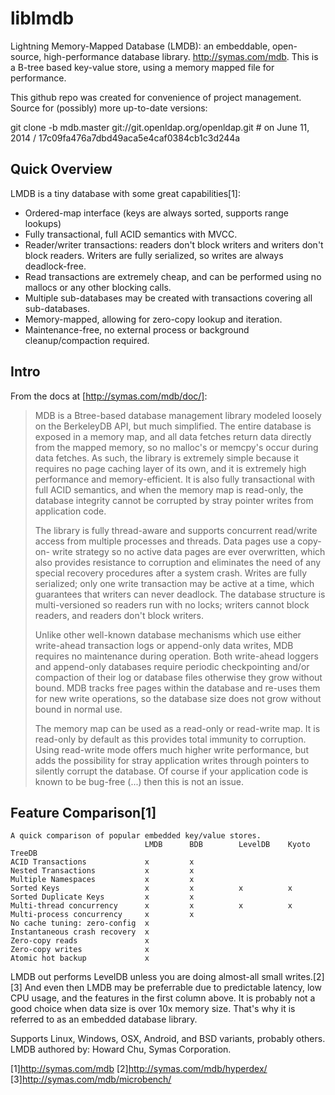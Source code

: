 liblmdb
=======


Lightning Memory-Mapped Database (LMDB): an embeddable, open-source, high-performance database library. http://symas.com/mdb. This is a B-tree based key-value store, using a memory mapped file for performance.

This github repo was created for convenience of project management. Source for (possibly) more up-to-date versions:

git clone -b mdb.master git://git.openldap.org/openldap.git  # on June 11, 2014 / 17c09fa476a7dbd49aca5e4caf0384cb1c3d244a

Quick Overview
--------------

LMDB is a tiny database with some great capabilities[1]:

 *   Ordered-map interface (keys are always sorted, supports range lookups)
 *   Fully transactional, full ACID semantics with MVCC.
 *   Reader/writer transactions: readers don't block writers and writers don't block readers. Writers are fully serialized, so writes are always deadlock-free.
 *   Read transactions are extremely cheap, and can be performed using no mallocs or any other blocking calls.
 *   Multiple sub-databases may be created with transactions covering all sub-databases.
 *   Memory-mapped, allowing for zero-copy lookup and iteration.
 *   Maintenance-free, no external process or background cleanup/compaction required.

Intro 
-----

From the docs at [http://symas.com/mdb/doc/]:

> MDB is a Btree-based database management library modeled loosely on the BerkeleyDB API, but much simplified. The entire database is exposed in a memory map, and all data fetches return data directly from the mapped memory, so no malloc's or memcpy's occur during data fetches. As such, the library is extremely simple because it requires no page caching layer of its own, and it is extremely high performance and memory-efficient. It is also fully transactional with full ACID semantics, and when the memory map is read-only, the database integrity cannot be corrupted by stray pointer writes from application code.
> 
> The library is fully thread-aware and supports concurrent read/write access from multiple processes and threads. Data pages use a copy-on- write strategy so no active data pages are ever overwritten, which also provides resistance to corruption and eliminates the need of any special recovery procedures after a system crash. Writes are fully serialized; only one write transaction may be active at a time, which guarantees that writers can never deadlock. The database structure is multi-versioned so readers run with no locks; writers cannot block readers, and readers don't block writers.
> 
> Unlike other well-known database mechanisms which use either write-ahead transaction logs or append-only data writes, MDB requires no maintenance during operation. Both write-ahead loggers and append-only databases require periodic checkpointing and/or compaction of their log or database files otherwise they grow without bound. MDB tracks free pages within the database and re-uses them for new write operations, so the database size does not grow without bound in normal use.
> 
> The memory map can be used as a read-only or read-write map. It is read-only by default as this provides total immunity to corruption. Using read-write mode offers much higher write performance, but adds the possibility for stray application writes through pointers to silently corrupt the database. Of course if your application code is known to be bug-free (...) then this is not an issue.


Feature Comparison[1]
------------------

~~~
A quick comparison of popular embedded key/value stores.
                              LMDB      BDB        LevelDB    Kyoto TreeDB
ACID Transactions             x         x         
Nested Transactions           x         x               
Multiple Namespaces           x         x                       
Sorted Keys                   x         x          x          x
Sorted Duplicate Keys         x         x                               
Multi-thread concurrency      x         x          x          x
Multi-process concurrency     x         x                                       
No cache tuning: zero-config  x                                                         
Instantaneous crash recovery  x
Zero-copy reads               x
Zero-copy writes              x
Atomic hot backup             x
~~~

LMDB out performs LevelDB unless you are doing almost-all small writes.[2][3] And even then LMDB may be preferrable due to predictable latency, low CPU usage, and the features in the first column above. It is probably not a good choice when data size is over 10x memory size. That's why it is referred to as an embedded database library.

Supports Linux, Windows, OSX, Android, and BSD variants, probably others.
LMDB authored by: Howard Chu, Symas Corporation.


[1]http://symas.com/mdb
[2]http://symas.com/mdb/hyperdex/
[3]http://symas.com/mdb/microbench/

